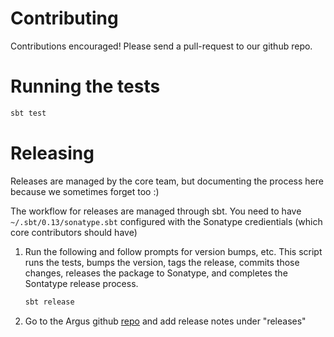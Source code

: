 # Contributing

Contributions encouraged! Please send a pull-request to our github repo.

# Running the tests
 
```bash
sbt test
 ```

# Releasing

Releases are managed by the core team, but documenting the process here 
because we sometimes forget too :)

The workflow for releases are managed through sbt. You need to have ```~/.sbt/0.13/sonatype.sbt``` 
configured with the Sonatype credientials (which core contributors should have)

1. Run the following and follow prompts for version bumps, etc. This script
runs the tests, bumps the version, tags the release, commits those changes,
releases the package to Sonatype, and completes the Sontatype release
process.

    ```bash
    sbt release
    ```

2. Go to the Argus github [repo](https://github.com/aishfenton/Argus) and
add release notes under "releases" 



